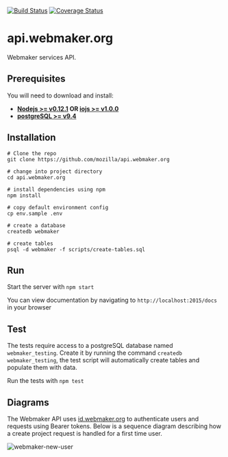 [![Build Status](https://travis-ci.org/mozilla/api.webmaker.org.svg)](https://travis-ci.org/mozilla/api.webmaker.org)
[![Coverage Status](https://coveralls.io/repos/mozilla/api.webmaker.org/badge.svg?branch=develop)](https://coveralls.io/r/mozilla/api.webmaker.org?branch=develop)

# api.webmaker.org

Webmaker services API.

## Prerequisites

You will need to download and install:

* **[Nodejs >= v0.12.1](https://nodejs.org/download) OR [iojs >= v1.0.0](https://iojs.org)**
* **[postgreSQL >= v9.4](http://www.postgresql.org/download/)**

## Installation

```
# Clone the repo
git clone https://github.com/mozilla/api.webmaker.org

# change into project directory
cd api.webmaker.org

# install dependencies using npm
npm install

# copy default environment config
cp env.sample .env

# create a database
createdb webmaker

# create tables
psql -d webmaker -f scripts/create-tables.sql
```

## Run

Start the server with `npm start`

You can view documentation by navigating to `http://localhost:2015/docs` in your browser

## Test

The tests require access to a postgreSQL database named `webmaker_testing`.
Create it by running the command `createdb webmaker_testing`, the test script will automatically create tables and populate them with data.

Run the tests with `npm test`

## Diagrams

The Webmaker API uses [id.webmaker.org](https://github.com/mozilla/id.webmaker.org) to authenticate users and requests using
Bearer tokens. Below is a sequence diagram describing how a create project request is handled for a first time user.

![webmaker-new-user](https://cloud.githubusercontent.com/assets/438003/7801687/cdca9876-02f6-11e5-87ce-3f2916155644.png)
